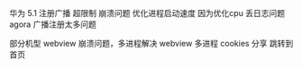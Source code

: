 华为 5.1 注册广播 超限制 崩溃问题
优化进程启动速度
因为优化cpu 丢日志问题
agora 广播注册太多问题

部分机型 webview 崩溃问题，多进程解决
webview 多进程  cookies 分享 跳转到首页